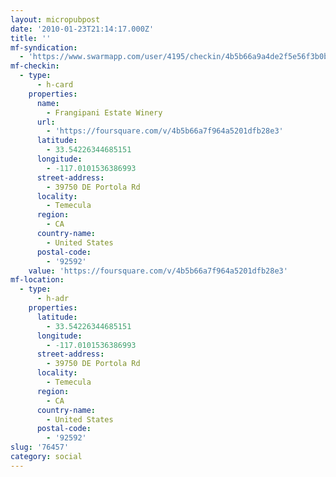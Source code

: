 ```yaml
---
layout: micropubpost
date: '2010-01-23T21:14:17.000Z'
title: ''
mf-syndication:
  - 'https://www.swarmapp.com/user/4195/checkin/4b5b66a9a4de2f5e56f3b0bb'
mf-checkin:
  - type:
      - h-card
    properties:
      name:
        - Frangipani Estate Winery
      url:
        - 'https://foursquare.com/v/4b5b66a7f964a5201dfb28e3'
      latitude:
        - 33.54226344685151
      longitude:
        - -117.0101536386993
      street-address:
        - 39750 DE Portola Rd
      locality:
        - Temecula
      region:
        - CA
      country-name:
        - United States
      postal-code:
        - '92592'
    value: 'https://foursquare.com/v/4b5b66a7f964a5201dfb28e3'
mf-location:
  - type:
      - h-adr
    properties:
      latitude:
        - 33.54226344685151
      longitude:
        - -117.0101536386993
      street-address:
        - 39750 DE Portola Rd
      locality:
        - Temecula
      region:
        - CA
      country-name:
        - United States
      postal-code:
        - '92592'
slug: '76457'
category: social
---
```

